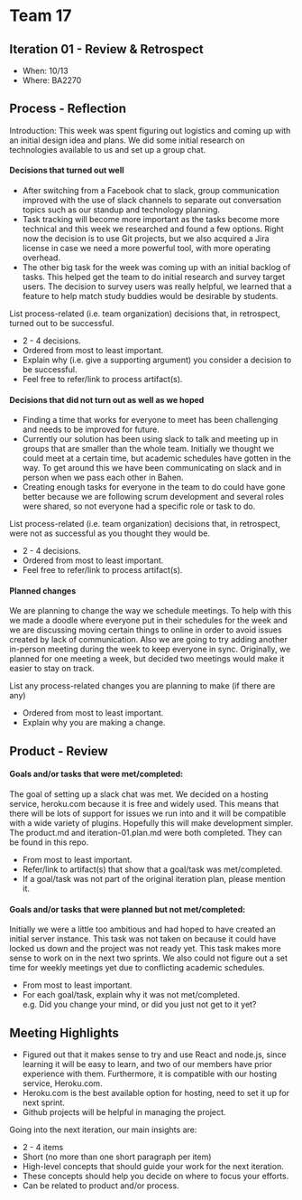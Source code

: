 # Team 17



## Iteration 01 - Review & Retrospect

 * When: 10/13
 * Where: BA2270

## Process - Reflection

Introduction: This week was spent figuring out logistics and coming up with an initial design idea and plans. We did some initial research on technologies available to us and set up a group chat. 

#### Decisions that turned out well

* After switching from a Facebook chat to slack, group communication improved with the use of slack channels to separate out conversation topics such as our standup and technology planning. 
* Task tracking will become more important as the tasks become more technical and this week we researched and found a few options. Right now the decision is to use Git projects, but we also acquired a Jira license in case we need a more powerful tool, with more operating overhead. 
* The other big task for the week was coming up with an initial backlog of tasks. This helped get the team to do initial research and survey target users. The decision to survey users was really helpful, we learned that a feature to help match study buddies would be desirable by students.



List process-related (i.e. team organization) decisions that, in retrospect, turned out to be successful.


 * 2 - 4 decisions.
 * Ordered from most to least important.
 * Explain why (i.e. give a supporting argument) you consider a decision to be successful.
 * Feel free to refer/link to process artifact(s).

#### Decisions that did not turn out as well as we hoped

* Finding a time that works for everyone to meet has been challenging and needs to be improved for future. 
* Currently our solution has been using slack to talk and meeting up in groups that are smaller than the whole team. Initially we thought we could meet at a certain time, but academic schedules have gotten in the way. To get around this we have been communicating on slack and in person when we pass each other in Bahen. 
* Creating enough tasks for everyone in the team to do could have gone better because we are following scrum development and several roles were shared, so not everyone had a specific role or task to do. 


List process-related (i.e. team organization) decisions that, in retrospect, were not as successful as you thought they would be.

 * 2 - 4 decisions.
 * Ordered from most to least important.
 * Feel free to refer/link to process artifact(s).


#### Planned changes
We are planning to change the way we schedule meetings. To help with this we made a doodle where everyone put in their schedules for the week and we are discussing moving certain things to online in order to avoid issues created by lack of communication. Also we are going to try adding another in-person meeting during the week to keep everyone in sync. Originally, we planned for one meeting a week, but decided two meetings would make it easier to stay on track.

List any process-related changes you are planning to make (if there are any)

 * Ordered from most to least important.
 * Explain why you are making a change.


## Product - Review

#### Goals and/or tasks that were met/completed:
The goal of setting up a slack chat was met. 
We decided on a hosting service, heroku.com because it is free and widely used. This means that there will be lots of support for issues we run into and it will be compatible with a wide variety of plugins. Hopefully this will make development simpler.
The product.md and iteration-01.plan.md were both completed. They can be found in this repo.

 * From most to least important.
 * Refer/link to artifact(s) that show that a goal/task was met/completed.
 * If a goal/task was not part of the original iteration plan, please mention it.

#### Goals and/or tasks that were planned but not met/completed:
Initially we were a little too ambitious and had hoped to have created an initial server instance. This task was not taken on because it could have locked us down and the project was not ready yet. This task makes more sense to work on in the next two sprints. We also could not figure out a set time for weekly meetings yet due to conflicting academic schedules.

 * From most to least important.
 * For each goal/task, explain why it was not met/completed.      
   e.g. Did you change your mind, or did you just not get to it yet?

## Meeting Highlights
* Figured out that it makes sense to try and use React and node.js, since learning it will be easy to learn, and two of our members have prior experience with them. Furthermore, it is compatible with our hosting service, Heroku.com.
* Heroku.com is the best available option for hosting, need to set it up for next sprint. 
* Github projects will be helpful in managing the project.

Going into the next iteration, our main insights are:

 * 2 - 4 items
 * Short (no more than one short paragraph per item)
 * High-level concepts that should guide your work for the next iteration.
 * These concepts should help you decide on where to focus your efforts.
 * Can be related to product and/or process.
